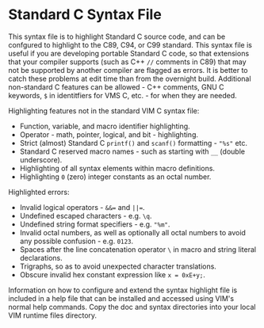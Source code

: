 Standard C Syntax File
======================

This syntax file is to highlight Standard C source code, and can be confgured to
highlight to the C89, C94, or C99 standard. This syntax file is useful if you
are developing portable Standard C code, so that extensions that your compiler
supports (such as C++ `//` comments in C89) that may not be supported by another
compiler are flagged as errors. It is better to catch these problems at edit
time than from the overnight build. Additional non-standard C features can be
allowed - C++ comments, GNU C keywords, `$` in identitfiers for VMS C, etc. - for
when they are needed.

Highlighting features not in the standard VIM C syntax file:

* Function, variable, and macro identifier highlighting.
* Operator - math, pointer, logical, and bit - highlighting.
* Strict (almost) Standard C `printf()` and `scanf()` formatting - `"%s"` etc.
* Standard C reserved macro names - such as starting with `__` (double underscore).
* Highlighting of all syntax elements within macro definitions.
* Highlighting `0` (zero) integer constants as an octal number.

Highlighted errors:

* Invalid logical operators - `&&=` and `||=`.
* Undefined escaped characters - e.g. `\q`.
* Undefined string format specifiers - e.g. `"%m"`.
* Invalid octal numbers, as well as optionally all octal numbers to avoid any
  possible confusion - e.g. `0123`.
* Spaces after the line concatenation operator `\` in macro and string literal
  declarations.
* Trigraphs, so as to avoid unexpected character translations.
* Obscure invalid hex constant expression like `x = 0xE+y;`.

Information on how to configure and extend the syntax highlight file is included
in a help file that can be installed and accessed using VIM's normal help
commands.  Copy the doc and syntax directories into your local VIM runtime files
directory.
